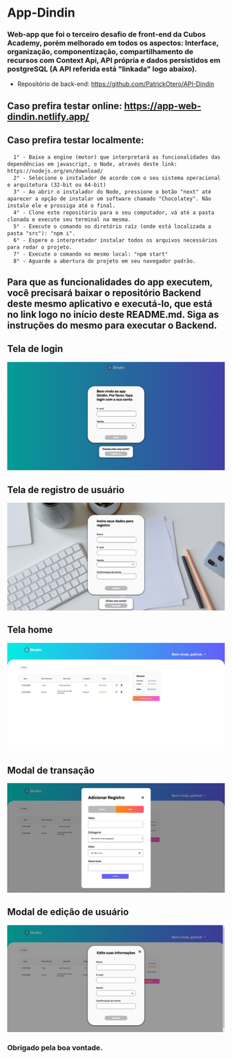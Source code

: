 # App-Dindin
### Web-app que foi o terceiro desafio de front-end da Cubos Academy, porém melhorado em todos os aspectos: Interface, organização, componentização, compartilhamento de recursos com Context Api, API própria e dados persistidos em postgreSQL (A API referida está "linkada" logo abaixo).

- Repositório de back-end: https://github.com/PatrickOtero/API-Dindin

 ## Caso prefira testar online: https://app-web-dindin.netlify.app/

 ## Caso prefira testar localmente:
      1° - Baixe a engine (motor) que interpretará as funcionalidades das dependências em javascript, o Node, através deste link: https://nodejs.org/en/download/
      2° - Selecione o instalador de acordo com o seu sistema operacional e arquitetura (32-bit ou 64-bit)
      3° - Ao abrir o instalador do Node, pressione o botão "next" até aparecer a opção de instalar um software chamado "Chocolatey". Não instale ele e prossiga até o final.
      4° - Clone este repositório para o seu computador, vá até a pasta clonada e execute seu terminal na mesma.
      5° - Execute o comando no diretório raíz (onde está localizada a pasta "src"): "npm i".
      6° - Espere o interpretador instalar todos os arquivos necessários para rodar o projeto.
      7° - Execute o comando no mesmo local: "npm start"
      8° - Aguarde a abertura do projeto em seu navegador padrão.
      
## Para que as funcionalidades do app executem, você precisará baixar o repositório Backend deste mesmo aplicativo e executá-lo, que está no link logo no início deste README.md. Siga as instruções do mesmo para executar o Backend.

## Tela de login
<img src="./mdAssets/dindinLogin.jpg">

## Tela de registro de usuário
<img src="./mdAssets/dindinRegistro.jpg">

## Tela home
<img src="./mdAssets/dindinHome.jpg">

## Modal de transação
<img src="./mdAssets/dindinModalRegistro.jpg">

## Modal de edição de usuário
<img src="./mdAssets/dindinModalDeUsuario.jpg">

### Obrigado pela boa vontade.
